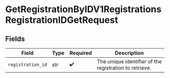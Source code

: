 # GetRegistrationByIDV1RegistrationsRegistrationIDGetRequest


## Fields

| Field                                                                                  | Type                                                                                   | Required                                                                               | Description                                                                            |
| -------------------------------------------------------------------------------------- | -------------------------------------------------------------------------------------- | -------------------------------------------------------------------------------------- | -------------------------------------------------------------------------------------- |
| `registration_id`                                                                      | *str*                                                                                  | :heavy_check_mark:                                                                     | The unique identifier of the<br/>                                registration to retrieve. |